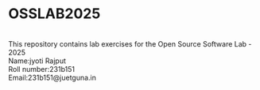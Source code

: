 # OSSLAB2025
<br>
This repository contains lab exercises for the Open Source Software Lab - 2025
<br>
Name:jyoti Rajput
<br>
Roll number:231b151
<br>
Email:231b151@juetguna.in
